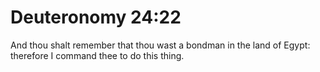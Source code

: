 # Deuteronomy 24:22

And thou shalt remember that thou wast a bondman in the land of Egypt: therefore I command thee to do this thing.